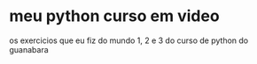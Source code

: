 # meu python curso em video
 os exercicios que eu fiz do mundo 1, 2 e 3 do curso de python do guanabara
